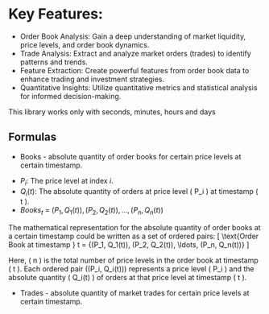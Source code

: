 # Key Features:

* Order Book Analysis: Gain a deep understanding of market liquidity, price levels, and order book dynamics.
* Trade Analysis: Extract and analyze market orders (trades) to identify patterns and trends.
* Feature Extraction: Create powerful features from order book data to enhance trading and investment strategies.
* Quantitative Insights: Utilize quantitative metrics and statistical analysis for informed decision-making.


This library works only with seconds, minutes, hours and days

## Formulas

* Books - absolute quantity of order books for certain price levels at certain timestamp.

- $P_i$: The price level at index $i$.
- $Q_i(t)$: The absolute quantity of orders at price level \( P_i \) at timestamp \( t \).
- $Books_t$ = ${(P_1, Q_1(t)), (P_2, Q_2(t)), ... , (P_n, Q_n(t))}$

The mathematical representation for the absolute quantity of order books at a certain timestamp could be written as a set of ordered pairs:
\[ \text{Order Book at timestamp } t = \{(P_1, Q_1(t)), (P_2, Q_2(t)), \ldots, (P_n, Q_n(t))\} \]

Here, \( n \) is the total number of price levels in the order book at timestamp \( t \). Each ordered pair \((P_i, Q_i(t))\) represents a price level \( P_i \) and the absolute quantity \( Q_i(t) \) of orders at that price level at timestamp \( t \).
  
* Trades - absolute quantity of market trades for certain price levels at certain timestamp.
